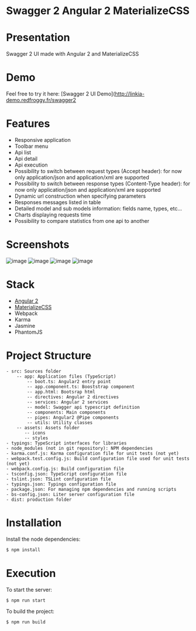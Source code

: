 Swagger 2 Angular 2 MaterializeCSS
==========

# Presentation
Swagger 2 UI made with Angular 2 and MaterializeCSS

# Demo
Feel free to try it here: [Swagger 2 UI Demo](http://linkia-demo.redfroggy.fr/swagger2

# Features
- Responsive application
- Toolbar menu
- Api list
- Api detail
- Api execution
- Possibility to switch between request types (Accept header): for now only application/json and application/xml are supported
- Possibility to switch between response types (Content-Type header): for now only application/json and application/xml are supported
- Dynamic url construction when specifying parameters
- Responses messages listed in table
- Detailed model and sub models information: fields name, types, etc...
- Charts displaying requests time
- Possibility to compare statistics from one api to another

# Screenshots
![image](http://i.imgur.com/mppox2Y.png?1)
![image](http://i.imgur.com/xQ4nnKj.png?1)
![image](http://i.imgur.com/n3KcvFI.png?1)
![image](http://i.imgur.com/OBZHvqK.png?1) 

# Stack
- [Angular 2](https://angular.io)
- [MaterializeCSS](http://materializecss.com)
- Webpack
- Karma
- Jasmine
- PhantomJS

# Project Structure

```
- src: Sources folder
    -- app: Application files (TypeScript)
		-- boot.ts: Angular2 entry point
		-- app.component.ts: Booststrap component
		-- app.html: Bootsrap html
		-- directives: Angular 2 directives
		-- services: Angular 2 services
		-- model: Swagger api typescript definition
		-- components: Main components
		-- pipes: Angular2 @Pipe components
		-- utils: Utility classes
    -- assets: Assets folder
	   -- icons
	   -- styles
- typings: TypeScript interfaces for libraries
- node_modules (not in git repository): NPM dependencies
- karma.conf.js: Karma configuration file for unit tests (not yet)
- webpack.test.config.js: Build configuration file used for unit tests (not yet)
- webpack.config.js: Build configuration file
- tsconfig.json: TypeScript configuration file
- tslint.json: TSLint configuration file
- typings.json: Typings configuration file
- package.json: For managing npm dependencies and running scripts
- bs-config.json: Liter server configuration file
- dist: production folder
```


# Installation
Install the node dependencies:
```bash
$ npm install
```

# Execution
To start the server:
```bash
$ npm run start
```
To build the project:
```bash
$ npm run build
```